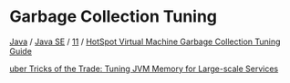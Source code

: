 # Garbage Collection Tuning

[Java](https://docs.oracle.com/en/java/index.html) / [Java SE](https://docs.oracle.com/en/java/javase/index.html) / [11](https://docs.oracle.com/en/java/javase/11/index.html) / [HotSpot Virtual Machine Garbage Collection Tuning Guide](https://docs.oracle.com/en/java/javase/11/gctuning/introduction-garbage-collection-tuning.html)

[uber Tricks of the Trade: Tuning JVM Memory for Large-scale Services](https://www.uber.com/en-HK/blog/jvm-tuning-garbage-collection/)